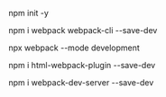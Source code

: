 npm init -y

npm i webpack webpack-cli --save-dev

npx webpack --mode development

npm i html-webpack-plugin --save-dev

npm i webpack-dev-server --save-dev
